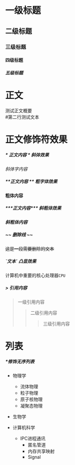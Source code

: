 # 一级标题

## 二级标题

### 三级标题

#### 四级标题

##### 五级标题

# 正文
测试正文概要<br>
\#第二行测试文本

# 正文修饰符效果

##### \* 正文内容 \*  斜体效果

*斜体字内容*

##### \*\*正文内容 \*\* 粗字体效果
**粗体内容**


##### \*\*\*正文内容\*\*\* 斜粗体效果
***斜粗体内容***

##### \~\~ 删除线 \~\~

~~这是一段需要删除的文本~~

##### \`文本\` 凸显效果

计算机中重要的核心处理器`CPU`

##### \> 引用内容
> 一级引用内容
>> 二级引用内容
>>> 三级引用内容

# 列表

##### \*修饰无序列表

* 物理学
  * 流体物理
  * 粒子物理
  * 原子核物理
  * 凝聚态物理

* 生物学
* 计算机科学
  * IPC进程通讯
    * 匿名管道
    * 内存共享映射
    * Signal

